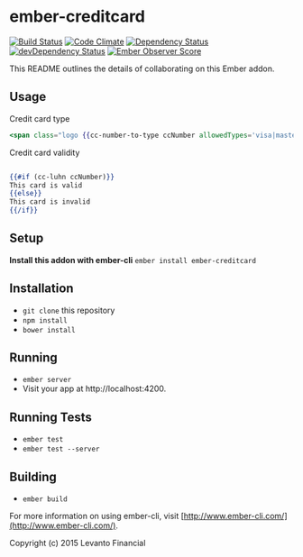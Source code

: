 # ember-creditcard

[![Build Status](https://travis-ci.org/levanto-financial/ember-creditcard.svg?branch=master)](https://travis-ci.org/levanto-financial/ember-creditcard)
[![Code Climate](https://codeclimate.com/github/levanto-financial/ember-creditcard/badges/gpa.svg)](https://codeclimate.com/github/levanto-financial/ember-creditcard)
[![Dependency Status](https://david-dm.org/levanto-financial/ember-creditcard.svg)](https://david-dm.org/levanto-financial/ember-creditcard)
[![devDependency Status](https://david-dm.org/levanto-financial/ember-creditcard/dev-status.svg)](https://david-dm.org/levanto-financial/ember-creditcard#info=devDependencies)
[![Ember Observer Score](http://emberobserver.com/badges/ember-creditcard.svg)](http://emberobserver.com/addons/ember-creditcard)


This README outlines the details of collaborating on this Ember addon.

## Usage

Credit card type

```hbs
<span class="logo {{cc-number-to-type ccNumber allowedTypes='visa|mastercard|amex|discover'}}"></span>

```

Credit card validity

```hbs

{{#if (cc-luhn ccNumber)}}
This card is valid
{{else}}
This card is invalid
{{/if}}

```

## Setup

**Install this addon with ember-cli** `ember install ember-creditcard`


## Installation

* `git clone` this repository
* `npm install`
* `bower install`

## Running

* `ember server`
* Visit your app at http://localhost:4200.

## Running Tests

* `ember test`
* `ember test --server`

## Building

* `ember build`

For more information on using ember-cli, visit [http://www.ember-cli.com/](http://www.ember-cli.com/).

Copyright (c) 2015 Levanto Financial
